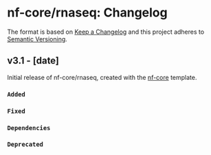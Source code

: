 # nf-core/rnaseq: Changelog

The format is based on [Keep a Changelog](https://keepachangelog.com/en/1.0.0/)
and this project adheres to [Semantic Versioning](https://semver.org/spec/v2.0.0.html).

## v3.1 - [date]

Initial release of nf-core/rnaseq, created with the [nf-core](https://nf-co.re/) template.

### `Added`

### `Fixed`

### `Dependencies`

### `Deprecated`
